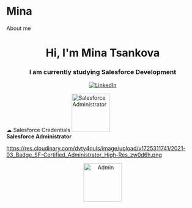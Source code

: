 # Mina
About me
<h1 align="center">Hi, I'm Mina Tsankova</h1>
<h3 align="center">I am currently studying Salesforce Development</h3>

<div align="center">

[![LinkedIn](https://img.shields.io/badge/LinkedIn-%230077B5.svg?logo=linkedin&logoColor=white)](https://www.linkedin.com/in/mina-salesforce/)

</div>
☁ Salesforce Credentials

 <td align="center" style="border:0px;"><img src="[https://res.cloudinary.com/dvty4quls/image/upload/v1725311741/2021-03_Badge_SF-Certified_Administrator_High-Res_zw0d6h.png]" alt="Salesforce Administrator" style="width: 100px;"/><br><b>Salesforce Administrator</b></td>

https://res.cloudinary.com/dvty4quls/image/upload/v1725311741/2021-03_Badge_SF-Certified_Administrator_High-Res_zw0d6h.png

<div align="center">
  <img src="[https://drm.file.force.com/servlet/servlet.ImageServer?id=0153k00000A5Mty&oid=00DF0000000gZsu&lastMod=1617268288000](https://res.cloudinary.com/dvty4quls/image/upload/v1725311741/2021-03_Badge_SF-Certified_Administrator_High-Res_zw0d6h.png)" height="100" alt="Admin"/>  
 </div>
